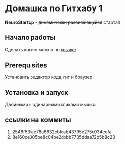 # Домашка по Гитхабу 1

**NeuroStartUp** - ~~динамически развивающийся~~ стартап

## Начало работы

Сделать копию можно по [ссылке](https://github.com/Ailis7/homeworks.git)

## Prerequisites

Установить редактор кода, гит и браузер.

## Установка и запуск

Двойными и одинарными кликами мышки.

## ссылки на коммиты

1. 2546f53fae76a6832cbfcab43795e275d034ecfa
1. 8e160ce305be8c04be2cbbb7735ddaa72b5b8c23